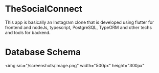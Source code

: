 # TheSocialConnect
This app is basically an Instagram clone that is developed using flutter for frontend and nodeJs, typescript, PostgreSQL, TypeORM and other techs and tools for backend.


# Database Schema

<img src="/screenshots/image.png" width="500px" height="300px"</img>
